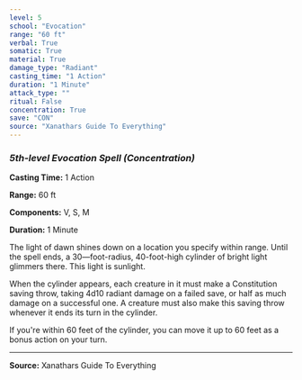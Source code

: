 ```yaml
---
level: 5
school: "Evocation"
range: "60 ft"
verbal: True
somatic: True
material: True
damage_type: "Radiant"
casting_time: "1 Action"
duration: "1 Minute"
attack_type: ""
ritual: False
concentration: True
save: "CON"
source: "Xanathars Guide To Everything"
---
```


### *5th-level Evocation Spell* *(Concentration)*

**Casting Time:** 1 Action

**Range:** 60 ft

**Components:** V, S, M

**Duration:** 1 Minute

The light of dawn shines down on a location you specify within range. Until the spell ends, a 30—foot-radius, 40-foot-high cylinder of bright light glimmers there. This light is sunlight.
 
 When the cylinder appears, each creature in it must make a Constitution saving throw, taking 4d10 radiant damage on a failed save, or half as much damage on a successful one. A creature must also make this saving throw whenever it ends its turn in the cylinder.
 
 If you're within 60 feet of the cylinder, you can move it up to 60 feet as a bonus action on your turn.

---
**Source:** Xanathars Guide To Everything
